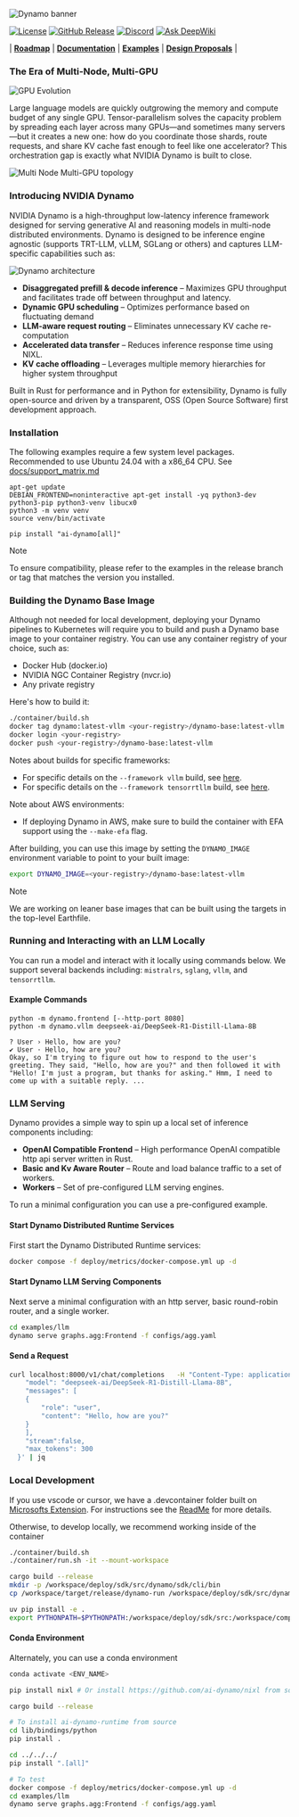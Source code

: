 <!--
SPDX-FileCopyrightText: Copyright (c) 2024-2025 NVIDIA CORPORATION & AFFILIATES. All rights reserved.
SPDX-License-Identifier: Apache-2.0

Licensed under the Apache License, Version 2.0 (the "License");
you may not use this file except in compliance with the License.
You may obtain a copy of the License at

http://www.apache.org/licenses/LICENSE-2.0

Unless required by applicable law or agreed to in writing, software
distributed under the License is distributed on an "AS IS" BASIS,
WITHOUT WARRANTIES OR CONDITIONS OF ANY KIND, either express or implied.
See the License for the specific language governing permissions and
limitations under the License.
-->
![Dynamo banner](./docs/images/frontpage-banner.png)

[![License](https://img.shields.io/badge/License-Apache_2.0-blue.svg)](https://opensource.org/licenses/Apache-2.0)
[![GitHub Release](https://img.shields.io/github/v/release/ai-dynamo/dynamo)](https://github.com/ai-dynamo/dynamo/releases/latest)
[![Discord](https://dcbadge.limes.pink/api/server/D92uqZRjCZ?style=flat)](https://discord.gg/D92uqZRjCZ)
[![Ask DeepWiki](https://deepwiki.com/badge.svg)](https://deepwiki.com/ai-dynamo/dynamo)

| **[Roadmap](https://github.com/ai-dynamo/dynamo/issues/762)** | **[Documentation](https://docs.nvidia.com/dynamo/latest/index.html)** | **[Examples](https://github.com/ai-dynamo/examples)** | **[Design Proposals](https://github.com/ai-dynamo/enhancements)** |

### The Era of Multi-Node, Multi-GPU

![GPU Evolution](./docs/images/frontpage-gpu-evolution.png)


Large language models are quickly outgrowing the memory and compute budget of any single GPU. Tensor-parallelism solves the capacity problem by spreading each layer across many GPUs—and sometimes many servers—but it creates a new one: how do you coordinate those shards, route requests, and share KV cache fast enough to feel like one accelerator? This orchestration gap is exactly what NVIDIA Dynamo is built to close.

![Multi Node Multi-GPU topology](./docs/images/frontpage-gpu-vertical.png)



### Introducing NVIDIA Dynamo

NVIDIA Dynamo is a high-throughput low-latency inference framework designed for serving generative AI and reasoning models in multi-node distributed environments. Dynamo is designed to be inference engine agnostic (supports TRT-LLM, vLLM, SGLang or others) and captures LLM-specific capabilities such as:

![Dynamo architecture](./docs/images/frontpage-architecture.png)

- **Disaggregated prefill & decode inference** – Maximizes GPU throughput and facilitates trade off between throughput and latency.
- **Dynamic GPU scheduling** – Optimizes performance based on fluctuating demand
- **LLM-aware request routing** – Eliminates unnecessary KV cache re-computation
- **Accelerated data transfer** – Reduces inference response time using NIXL.
- **KV cache offloading** – Leverages multiple memory hierarchies for higher system throughput

Built in Rust for performance and in Python for extensibility, Dynamo is fully open-source and driven by a transparent, OSS (Open Source Software) first development approach.



### Installation

The following examples require a few system level packages.
Recommended to use Ubuntu 24.04 with a x86_64 CPU. See [docs/support_matrix.md](docs/support_matrix.md)

```
apt-get update
DEBIAN_FRONTEND=noninteractive apt-get install -yq python3-dev python3-pip python3-venv libucx0
python3 -m venv venv
source venv/bin/activate

pip install "ai-dynamo[all]"
```
> [!NOTE]
> To ensure compatibility, please refer to the examples in the release branch or tag that matches the version you installed.

### Building the Dynamo Base Image

Although not needed for local development, deploying your Dynamo pipelines to Kubernetes will require you to build and push a Dynamo base image to your container registry. You can use any container registry of your choice, such as:
- Docker Hub (docker.io)
- NVIDIA NGC Container Registry (nvcr.io)
- Any private registry

Here's how to build it:

```bash
./container/build.sh
docker tag dynamo:latest-vllm <your-registry>/dynamo-base:latest-vllm
docker login <your-registry>
docker push <your-registry>/dynamo-base:latest-vllm
```

Notes about builds for specific frameworks:
- For specific details on the `--framework vllm` build, see [here](examples/vllm/README.md).
- For specific details on the `--framework tensorrtllm` build, see [here](examples/tensorrt_llm/README.md).

Note about AWS environments:
- If deploying Dynamo in AWS, make sure to build the container with EFA support using the `--make-efa` flag.

After building, you can use this image by setting the `DYNAMO_IMAGE` environment variable to point to your built image:
```bash
export DYNAMO_IMAGE=<your-registry>/dynamo-base:latest-vllm
```

> [!NOTE]
> We are working on leaner base images that can be built using the targets in the top-level Earthfile.

### Running and Interacting with an LLM Locally

You can run a model and interact with it locally using commands below.
We support several backends including: `mistralrs`, `sglang`, `vllm`, and `tensorrtllm`.

#### Example Commands

```
python -m dynamo.frontend [--http-port 8080]
python -m dynamo.vllm deepseek-ai/DeepSeek-R1-Distill-Llama-8B
```

```
? User › Hello, how are you?
✔ User · Hello, how are you?
Okay, so I'm trying to figure out how to respond to the user's greeting. They said, "Hello, how are you?" and then followed it with "Hello! I'm just a program, but thanks for asking." Hmm, I need to come up with a suitable reply. ...
```

### LLM Serving

Dynamo provides a simple way to spin up a local set of inference
components including:

- **OpenAI Compatible Frontend** – High performance OpenAI compatible http api server written in Rust.
- **Basic and Kv Aware Router** – Route and load balance traffic to a set of workers.
- **Workers** – Set of pre-configured LLM serving engines.

To run a minimal configuration you can use a pre-configured
example.

#### Start Dynamo Distributed Runtime Services

First start the Dynamo Distributed Runtime services:

```bash
docker compose -f deploy/metrics/docker-compose.yml up -d
```
#### Start Dynamo LLM Serving Components

Next serve a minimal configuration with an http server, basic
round-robin router, and a single worker.

```bash
cd examples/llm
dynamo serve graphs.agg:Frontend -f configs/agg.yaml
```

#### Send a Request

```bash
curl localhost:8000/v1/chat/completions   -H "Content-Type: application/json"   -d '{
    "model": "deepseek-ai/DeepSeek-R1-Distill-Llama-8B",
    "messages": [
    {
        "role": "user",
        "content": "Hello, how are you?"
    }
    ],
    "stream":false,
    "max_tokens": 300
  }' | jq
```

### Local Development

If you use vscode or cursor, we have a .devcontainer folder built on [Microsofts Extension](https://code.visualstudio.com/docs/devcontainers/containers). For instructions see the [ReadMe](.devcontainer/README.md) for more details.

Otherwise, to develop locally, we recommend working inside of the container

```bash
./container/build.sh
./container/run.sh -it --mount-workspace

cargo build --release
mkdir -p /workspace/deploy/sdk/src/dynamo/sdk/cli/bin
cp /workspace/target/release/dynamo-run /workspace/deploy/sdk/src/dynamo/sdk/cli/bin

uv pip install -e .
export PYTHONPATH=$PYTHONPATH:/workspace/deploy/sdk/src:/workspace/components/planner/src
```


#### Conda Environment

Alternately, you can use a conda environment

```bash
conda activate <ENV_NAME>

pip install nixl # Or install https://github.com/ai-dynamo/nixl from source

cargo build --release

# To install ai-dynamo-runtime from source
cd lib/bindings/python
pip install .

cd ../../../
pip install ".[all]"

# To test
docker compose -f deploy/metrics/docker-compose.yml up -d
cd examples/llm
dynamo serve graphs.agg:Frontend -f configs/agg.yaml
```